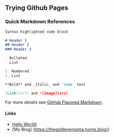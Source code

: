 ## Trying Github Pages

### Quick Markdown References 
```markdown 
Syntax highlighted code block

# Header 1
## Header 2
### Header 3

- Bulleted
- List

1. Numbered
2. List

**Bold** and _Italic_ and `Code` text

[Link](url) and ![Image](src)
```
For more details see [GitHub Flavored Markdown](https://guides.github.com/features/mastering-markdown/).

#### Links
- [Hello World!](https://thegoldenenigma.github.io/helloworld.html)
- [My Blog] (https://thegoldenenigma.home.blog/)
